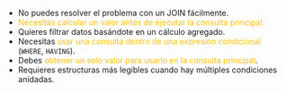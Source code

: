 - No puedes resolver el problema con un JOIN fácilmente.
- <span style="color:rgb(255, 192, 0)">Necesitas calcular un valor antes de ejecutar la consulta principal.</span>
- Quieres filtrar datos basándote en un cálculo agregado.
- Necesitas <span style="color:rgb(255, 192, 0)">usar una consulta dentro de una expresión condicional</span> (`WHERE`, `HAVING`).
- Debes <span style="color:rgb(255, 192, 0)">obtener un solo valor para usarlo en la consulta principal</span>.
- Requieres estructuras más legibles cuando hay múltiples condiciones anidadas.